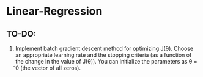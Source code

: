 # Linear-Regression
## TO-DO:
1. Implement batch gradient descent method for optimizing J(θ). Choose an appropriate learning rate and the stopping criteria (as a function of the change in the value of J(θ)). You can initialize the parameters as θ = ⃗0 (the vector of all zeros).
